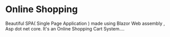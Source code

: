 # Online Shopping
 Beautiful SPA( Single Page Application ) made using Blazor Web assembly , Asp dot net core. It's an Online Shopping Cart System....
